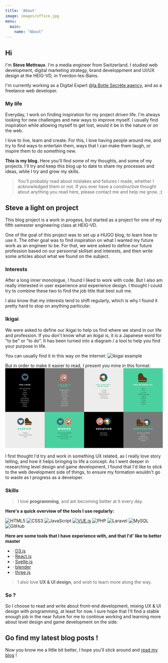 ```yaml
---
title: 'About'
image: images/office.jpg
menu:
  main:
    name: "About"
---
```


## Hi
I'm **Steve Mettraux**. I'm a media engineer from Switzerland. I studied web development, digital marketing strategy, brand developpment and UI/UX design at the HEIG-VD, in Yverdon-les-Bains.

I'm currently working as a Digital Expert @[la Botte Secrète agency](https://www.bottesecrete.agency/), and as a freelance web developer.

### My life
Everyday, I work on finding inspiration for my project driven life. I'm always looking for new challenges and new ways to improve myself.
I usually find inspiration while allowing myself to get lost, would it be in the nature or on the web.

I love to live, learn and create. For this, I love having people around me, and try to find ways to entertain them, ways that I can make them laugh, or inspire them to do something new.

**This is my blog.**
Here you'll find some of my thoughts, and some of my projects. I'll try and keep this blog up to date to share my processes and ideas, while I try and grow my skills.

> You'll probably read about mistakes and failures I made, whether I acknowledged them or not. If you ever have a constructive thought about anything you read here, please contact me and help me grow. ;)

## Steve a light on project
This blog project is a work in progess, but started as a project for one of my fifth semester engineering class at HEIG-VD.

One of the goal of this project was to set up a HUGO blog, to learn how to use it. The other goal was to find inspiration on what I wanted my future work as an engineer to be. For that, we were asked to define our future profession based on our personnal skillset and interests, and then write some articles about what we found on the subject.

### Interests
After a long inner monologue, I found I liked to work with code. But I also am really interested in user experience and experience design. I thought I could try to combine these two to find the job title that best suit me.

I also know that my interests tend to shift regularly, which is why I found it pretty hard to stop on anything particular.

### Ikigai
We were asked to define our ikigai to help us find where we stand in our life and profession. If you don't know what an ikigai is, it is a Japanese word for "to be" or "to do". It has been turned into a diagram / a tool to help you find your purpose in life.

You can usually find it in this way on the internet:
![Ikigai example](https://static.wixstatic.com/media/e540ff_4c9685de770e48cbbea9eb48dd24b67c~mv2.jpeg/v1/fill/w_666,h_628,al_c,q_85,usm_0.66_1.00_0.01/1_qNNzYd3SE1Z09d_IaJOdGA.webp)

But in order to make it easier to read, I present you mine in this format:
![my Ikigai](https://github.com/Smettraux/Hugo/blob/master/static/images/myIkigai.png?raw=true)

I first thought I'd try and work in something UX related, as I really love story telling, and how it helps bringing to life a concept. As I went deeper in researching level design and game development, I found that I'd like to stick to the web development side of things, to ensure my formation wouldn't go to waste as I progress as a developer.


### Skills
>I love **programming**, and am becoming better at it every day.

**Here's a quick overview of the tools I use regularly:**

![HTML5](https://img.shields.io/badge/HTML5-E34F26?style=for-the-badge&logo=html5&logoColor=white)
![CSS3](	https://img.shields.io/badge/CSS3-1572B6?style=for-the-badge&logo=css3&logoColor=white)
![JavaScript](https://img.shields.io/badge/JavaScript-323330?style=for-the-badge&logo=javascript&logoColor=F7DF1E)
[![VUE.js](https://img.shields.io/badge/Vue.js-35495E?style=for-the-badge&logo=vue.js&logoColor=4FC08D)](https://vuejs.org/)
![PHP](https://img.shields.io/badge/PHP-777BB4?style=for-the-badge&logo=php&logoColor=white)
![Laravel](https://img.shields.io/badge/Laravel-FF2D20?style=for-the-badge&logo=laravel&logoColor=white)
![MySQL](https://img.shields.io/badge/MySQL-00000F?style=for-the-badge&logo=mysql&logoColor=white)
![GitHub](https://img.shields.io/badge/GitHub-F40B00?style=for-the-badge&logo=github&logoColor=white)

**Here are some tools that I have experience with, and that I'd' like to better master**

- · [D3.js](https://d3js.org/)
- · [React.js](https://reactjs.org/)
- · [Svelte.js](https://svelte.dev/)
- · [blender](https://www.blender.org/)
- · [three.js](https://threejs.org/)


>I also love **UX & UI design**, and wish to learn more along the way.


### So ?
So I choose to read and write about front-end development, mixing UX & UI design with programming, at least for now. I sure hope that I'll find a stable enough job in the near future for me to continue working and learning more about level design and game development on the side.

## Go find my latest blog posts !
Now you know me a little bit better, I hope you'll stick around and [read my blog](/posts/) !



